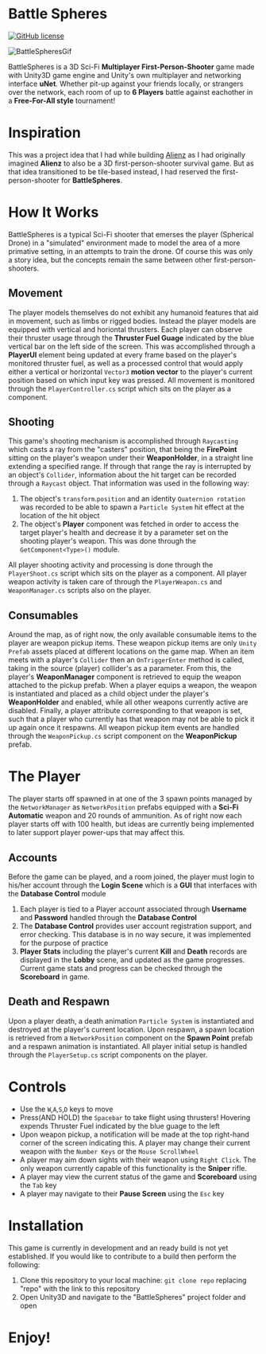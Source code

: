 # Battle Spheres
[![GitHub license](https://img.shields.io/badge/license-MIT-blue.svg)](https://raw.githubusercontent.com/amaurilopez90/BattleSpheres/master/LICENSE)

![BattleSpheresGif](https://github.com/amaurilopez90/GameDev/blob/master/BattleSpheres/BattleSpheresGif.gif) 

BattleSpheres is a 3D Sci-Fi **Multiplayer First-Person-Shooter** game made with Unity3D game engine and Unity's own multiplayer and networking interface **uNet**. Whether pit-up against your friends locally, or strangers over the network, each room of up to **6 Players** battle against eachother in a **Free-For-All style** tournament! 

# Inspiration
This was a project idea that I had while building [Alienz](https://github.com/amaurilopez90/GameDev/tree/master/Alienz) as I had originally imagined **Alienz** to also be a 3D first-person-shooter survival game. But as that idea transitioned to be tile-based instead, I had reserved the first-person-shooter for **BattleSpheres**.  

# How It Works
BattleSpheres is a typical Sci-Fi shooter that emerses the player (Spherical Drone) in a "simulated" environment made to model the area of a more primative setting, in an attempts to train the drone. Of course this was only a story idea, but the concepts remain the same between other first-person-shooters. 

## Movement 
The player models themselves do not exhibit any humanoid features that aid in movement, such as limbs or rigged bodies. Instead the player models are equipped with vertical and horiontal thrusters. Each player can observe their thruster usage through the **Thruster Fuel Guage** indicated by the blue vertical bar on the left side of the screen. This was accomplished through a **PlayerUI** element being updated at every frame based on the player's monitored thruster fuel, as well as a processed control that would apply either a vertical or horizontal `Vector3` **motion vector** to the player's current position based on which input key was pressed.
All movement is monitored through the `PlayerController.cs` script which sits on the player as a component.

## Shooting
This game's shooting mechanism is accomplished through `Raycasting` which casts a ray from the "casters" position, that being the **FirePoint** sitting on the player's weapon under their **WeaponHolder**, in a straight line extending a specified range. If through that range the ray is interrupted by an object's `Collider`, information about the hit target can be recorded through a `Raycast` object. That information was used in the following way:
  1. The object's `transform`.`position` and an identity `Quaternion rotation` was recorded to be able to spawn a `Particle System` hit effect at the location of the hit object
  2. The object's **Player** component was fetched in order to access the target player's health and decrease it by a parameter set on the shooting player's weapon. This was done through the `GetComponent<Type>()` module.
  
All player shooting activity and processing is done through the `PlayerShoot.cs` script which sits on the player as a component.
All player weapon activity is taken care of through the `PlayerWeapon.cs` and `WeaponManager.cs` scripts also on the player.

## Consumables
Around the map, as of right now, the only available consumable items to the player are weapon pickup items. These weapon pickup items are only `Unity Prefab` assets placed at different locations on the game map. When an item meets with a player's `Collider` then an `OnTriggerEnter` method is called, taking in the source (player) collider's as a parameter. From this, the player's **WeaponManager** component is retrieved to equip the weapon attached to the pickup prefab. When a player equips a weapon, the weapon is instantiated and placed as a child object under the player's **WeaponHolder** and enabled, while all other weapons currently active are disabled. Finally, a player attribute corresponding to that weapon is set, such that a player who currently has that weapon may not be able to pick it up again once it respawns. All weapon pickup item events are handled through the `WeaponPickup.cs` script component on the **WeaponPickup** prefab.  

# The Player
The player starts off spawned in at one of the 3 spawn points managed by the `NetworkManager` as `NetworkPosition` prefabs equipped with a **Sci-Fi Automatic** weapon and 20 rounds of ammunition. As of right now each player starts off with 100 health, but ideas are currently being implemented to later support player power-ups that may affect this.

## Accounts
Before the game can be played, and a room joined, the player must login to his/her account through the **Login Scene** which is a **GUI** that interfaces with the **Database Control** module

  1. Each player is tied to a Player account associated through **Username** and **Password** handled through the **Database Control**
  2. The **Database Control** provides user account registration support, and error checking. This database is in no way secure, it was implemented for the purpose of practice
  3. **Player Stats** including the player's current **Kill** and **Death** records are displayed in the **Lobby** scene, and updated as the game progresses. Current game stats and progress can be checked through the **Scoreboard** in game.
  
## Death and Respawn
Upon a player death, a death animation `Particle System` is instantiated and destroyed at the player's current location. Upon respawn, a spawn location is retrieved from a `NetworkPosition` component on the **Spawn Point** prefab and a respawn animation is instantiated. All player initial setup is handled through the `PlayerSetup.cs` script components on the player.

# Controls
  - Use the `W`,`A`,`S`,`D` keys to move
  - Press(AND HOLD) the `Spacebar` to take flight using thrusters! Hovering expends Thruster Fuel indicated by the blue guage to the left
  - Upon weapon pickup, a notification will be made at the top right-hand corner of the screen indicating this. A player may change their current weapon with the `Number Keys` or the `Mouse ScrollWheel`
  - A player may aim down sights with their weapon using `Right Click`. The only weapon currently capable of this functionality is the **Sniper** rifle.
  - A player may view the current status of the game and **Scoreboard** using the `Tab` key
  - A player may navigate to their **Pause Screen** using the `Esc` key
  
# Installation
This game is currently in development and an ready build is not yet established. If you would like to contribute to a build then perform the following:

  1. Clone this repository to your local machine: `git clone repo` replacing "repo" with the link to this repository
  2. Open Unity3D and navigate to the "BattleSpheres" project folder and open
  
# Enjoy!
